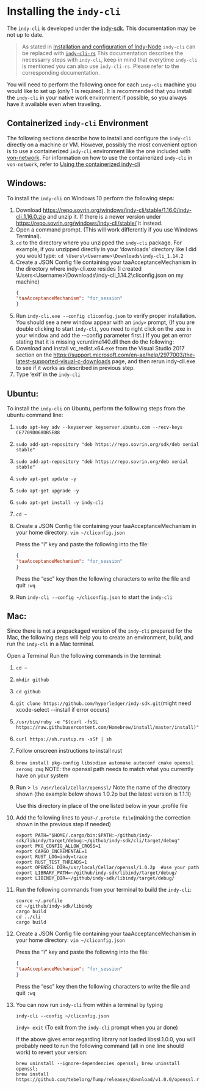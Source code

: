 # Installing the `indy-cli`

The `indy-cli` is developed under the [indy-sdk](https://github.com/hyperledger/indy-sdk). This documentation may be not up to date.

>As stated in [Installation and configuration of Indy-Node](../installation-and-configuration.md) `indy-cli` can be replaced with [`indy-cli-rs`](https://github.com/hyperledger/indy-cli-rs)
>This documentation describes the necessarry steps with `indy-cli`, keep in mind that everytime `indy-cli` is mentioned you can also use `indy-cli-rs`. Please refer to the corresponding documentation.

You will need to perform the following once for each `indy-cli` machine you would like to set up (only 1 is required). 
It is recommended that you install the `indy-cli` in your native work environment if possible, so you always have it available even when traveling. 

## Containerized `indy-cli` Environment

The following sections describe how to install and configure the `indy-cli` directly on a machine or VM. However, possibly the most convenient option is to use a containerized `indy-cli` environment like the one included with [von-network](https://github.com/bcgov/von-network).  For information on how to use the containerized `indy-cli` in `von-network`, refer to [Using the containerized indy-cli](https://github.com/bcgov/von-network/blob/main/docs/Indy-CLI.md)

## Windows:
To install the `indy-cli` on Windows 10 perform the following steps:
1. Download https://repo.sovrin.org/windows/indy-cli/stable/1.16.0/indy-cli_1.16.0.zip and unzip it.
   If there is a newer version under https://repo.sovrin.org/windows/indy-cli/stable/ it instead.
2. Open a command prompt.  (This will work differently if you use Windows Terminal).
3. `cd` to the directory where you unzipped the `indy-cli` package.  For example, if you unzipped directly in your ‘downloads’ directory like I did you would type:  `cd \Users\<Username>\Downloads\indy-cli_1.14.2`
4. Create a JSON Config file containing your taaAcceptanceMechanism in the directory where indy-cli.exe resides (I created \Users\<Username>\Downloads\indy-cli_1.14.2\cliconfig.json on my machine)
   ```json
   {
   "taaAcceptanceMechanism": "for_session" 
   } 
   ```
5. Run  `indy-cli.exe --config cliconfig.json`  to verify proper installation.  You should see a new window appear with an `indy>` prompt,  (If you are double clicking to start `indy-cli`, you need to right click on the .exe in your window and add the --config parameter first.)  If you get an error stating that it is missing vcruntime140.dll then do the following:
6. Download and install vc_redist.x64.exe from the Visual Studio 2017 section on the https://support.microsoft.com/en-ae/help/2977003/the-latest-supported-visual-c-downloads page, and then rerun indy-cli.exe to see if it works as described in previous step.
7. Type ‘exit’ in the `indy-cli`

## Ubuntu:
To install the `indy-cli` on Ubuntu, perform the following steps from the ubuntu command line:

1. `sudo apt-key adv --keyserver keyserver.ubuntu.com --recv-keys CE7709D068DB5E88`
2. `sudo add-apt-repository "deb https://repo.sovrin.org/sdk/deb xenial stable"`
3. `sudo add-apt-repository "deb https://repo.sovrin.org/deb xenial stable"`
4. `sudo apt-get update -y`
5. `sudo apt-get upgrade -y `
6. `sudo apt-get install -y indy-cli`
7. `cd ~`
8. Create a JSON Config file containing your taaAcceptanceMechanism in your home directory:
`vim ~/cliconfig.json`

   Press the “i” key and paste the following into the file:
   ```json
   {
   "taaAcceptanceMechanism": "for_session" 
   } 
   ```
   Press the “esc” key then the following characters to write the file and quit
`:wq` 
9. Run `indy-cli --config ~/cliconfig.json` to start the `indy-cli`

## Mac:

Since there is not a prepackaged version of the `indy-cli` prepared for the Mac, the following steps will help you to create an environment, build, and run the `indy-cli` in a Mac terminal.

Open a Terminal
Run the following commands in the terminal:

1. `cd ~`
2. `mkdir github`
3. `cd github`
4. `git clone https://github.com/hyperledger/indy-sdk.git`(might need xcode-select --install if error occurs)
5. `/usr/bin/ruby -e "$(curl -fsSL https://raw.githubusercontent.com/Homebrew/install/master/install)"`
6. `curl https://sh.rustup.rs -sSf | sh`
7. Follow onscreen instructions to install rust
8. `brew install pkg-config libsodium automake autoconf cmake openssl zeromq zmq`
   NOTE: the openssl path needs to match what you currently have on your system

9. Run  > `ls /usr/local/Cellar/openssl/`
   Note the name of the directory shown (the example below shows 1.0.2p but the latest version is 1.1.1l) 
 
   Use this directory in place of the one listed below in your .profile file 

10. Add the following lines to your` ~/.profile file `(making the correction shown in the previous step if needed)
      ```
      export PATH="$HOME/.cargo/bin:$PATH:~/github/indy-sdk/libindy/target/debug:~/github/indy-sdk/cli/target/debug"
      export PKG_CONFIG_ALLOW_CROSS=1
      export CARGO_INCREMENTAL=1
      export RUST_LOG=indy=trace
      export RUST_TEST_THREADS=1
      export OPENSSL_DIR=/usr/local/Cellar/openssl/1.0.2p  #use your path
      export LIBRARY_PATH=~/github/indy-sdk/libindy/target/debug/
      export LIBINDY_DIR=~/github/indy-sdk/libindy/target/debug/
      ```
11. Run the following commands from your terminal to build the `indy-cli`:
      ```
      source ~/.profile
      cd ~/github/indy-sdk/libindy
      cargo build
      cd ../cli
      cargo build
      ```
12. Create a JSON Config file containing your taaAcceptanceMechanism in your home directory:
    `vim ~/cliconfig.json`
   
      Press the “i” key and paste the following into the file:
      ```json
      {
      "taaAcceptanceMechanism": "for_session" 
      } 
      ```
      Press the “esc” key then the following characters to write the file and quit
   `:wq` 
13. You can now run `indy-cli` from within a terminal by typing

      `indy-cli --config ~/cliconfig.json`
   
      `indy> exit`     (To exit from the `indy-cli` prompt when you ar done) 

      If the above gives error regarding library not loaded libssl.1.0.0, you will probably need to run the following command (all in one line should work) to revert your version: 
  
      ```
      brew uninstall --ignore-dependencies openssl; brew uninstall openssl;
      brew install https://github.com/tebelorg/Tump/releases/download/v1.0.0/openssl.rb
      ```


